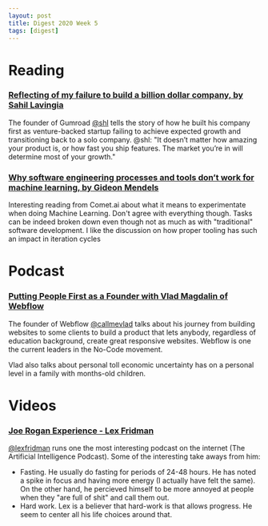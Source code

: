 ```yaml
---
layout: post
title: Digest 2020 Week 5
tags: [digest]
---
```


# Reading
### [Reflecting of my failure to build a billion dollar company, by Sahil Lavingia](https://marker.medium.com/reflecting-on-my-failure-to-build-a-billion-dollar-company-b0c31d7db0e7)

The founder of Gumroad [@shl](https://twitter.com/shl) tells the story of how he built his company first as venture-backed startup failing to achieve expected growth and transitioning back to a solo company. @shl: "It doesn’t matter how amazing your product is, or how fast you ship features. The market you’re in will determine most of your growth."

### [Why software engineering processes and tools don’t work for machine learning, by Gideon Mendels](https://link.medium.com/Bn3v3bdbO3)

Interesting reading from Comet.ai about what it means to experimentate when doing Machine Learning. Don't agree with everything though. Tasks can be indeed broken down even though not as much as with "traditional" software development. I like the discussion on how proper tooling has such an impact in iteration cycles


# Podcast
### [Putting People First as a Founder with Vlad Magdalin of Webflow](https://www.indiehackers.com/podcast/144-vlad-magdalin-of-webflow)

The founder of Webflow [@callmevlad](https://twitter.com/callmevlad) talks about his journey from building websites to some clients to build a product that lets anybody, regardless of education background, create great responsive websites. Webflow is one the current leaders in the No-Code movement. 

Vlad also talks about personal toll economic uncertainty has on a personal level in a family with months-old children. 


# Videos
### [Joe Rogan Experience - Lex Fridman](https://www.youtube.com/watch?v=ZIcQwDkcaWk)

[@lexfridman](https://twitter.com/lexfridman) runs one the most interesting podcast on the internet (The Artificial Intelligence Podcast). Some of the interesting take aways from him:
* Fasting. He usually do fasting for periods of 24-48 hours. He has noted a spike in focus and having more energy (I actually have felt the same). On the other hand, he percieved himself to be more annoyed at people when they "are full of shit" and call them out.
* Hard work. Lex is a believer that hard-work is that allows progress. He seem to center all his life choices around that.
